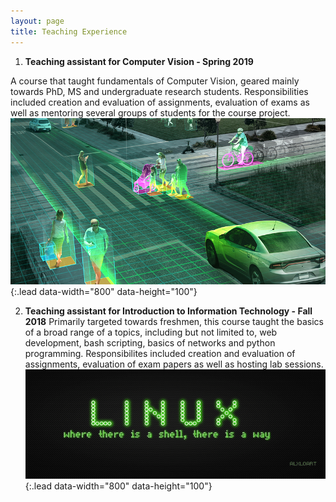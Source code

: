 ```yaml
---
layout: page
title: Teaching Experience
---
```


1. **Teaching assistant for Computer Vision - Spring 2019**

A course that taught fundamentals of Computer Vision, geared mainly towards PhD, MS and undergraduate research students. Responsibilities included creation and evaluation of assignments, evaluation of exams as well as mentoring several groups of students for the course project.
![Full-width image](./assets/img/CV.jpg){:.lead data-width="800" data-height="100"}

2. **Teaching assistant for Introduction to Information Technology - Fall 2018**
Primarily targeted towards freshmen, this course taught the basics of a broad range of a topics, including but not limited to, web development, bash scripting, basics of networks and python programming. Responsibilites included creation and evaluation of assignments, evaluation of exam papers as well as hosting lab sessions.
![Full-width image](./assets/img/it.png){:.lead data-width="800" data-height="100"}